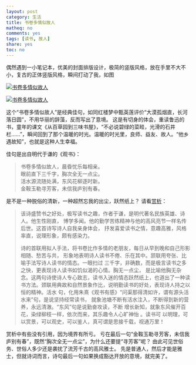 ```yaml
---
layout: post
category: 生活
title: 书卷多情似故人
matheq: no
comments: yes
tags: [读书, 故人]
share: yes
toc: no
---
```


偶然遇到一小笔记本，优美的封面排版设计，极简的竖版风格，放在手里不大不小，复古的正体竖版风格，瞬间打动了我，如图

<a class="fancybox" rel="gallery1" href="https://wx1.sinaimg.cn/large/61dccbaaly1g9i92vg1xbj22c0340u0x.jpg" title="书卷多情似故人"><img src="https://wx1.sinaimg.cn/large/61dccbaaly1g9i92vg1xbj22c0340u0x.jpg" alt="书卷多情似故人" /></a>

<a class="fancybox" rel="gallery1" href="https://wx4.sinaimg.cn/large/61dccbaaly1g9i92pwp8rj22c0340hdt.jpg" title="书卷多情似故人"><img src="https://wx4.sinaimg.cn/large/61dccbaaly1g9i92pwp8rj22c0340hdt.jpg" alt="书卷多情似故人" /></a>

这个“书卷多情似故人”是经典佳句，如同红楼梦中甄英莲评价“大漠孤烟直，长河落日圆”，不用华丽的辞藻，反而写出了意境。
这是有切身的体会，重读鲁迅的书，童年的课文《从百草园到三味书屋》，“不必说碧绿的菜畦，光滑的石井栏……”，瞬间回到了那个温暖的时光。温暖的时光里，良师、益友、故人。“他乡遇故知”，也就是这种人生幸福。

佳句是出自明代于谦的《观书》：

> 书卷多情似故人，晨昏忧乐每相亲。  
> 眼前直下三千字，胸次全无一点尘。  
> 活水源流随处满，东风花柳逐时新。  
> 金鞍玉勒寻芳客，未信我庐别有春。 

是不是一种脱俗的清新，一种超然忘我的出尘，跃然纸上？
请看[赏析](https://so.gushiwen.org/mingju/juv_4269032e5a6e.aspx)：

> 该诗盛赞书之好处，极写读书之趣，作者于谦，是明代著名民族英雄、诗人。他生性刚直，
> 博学多闻。他的勤学苦练精神与他的高风亮节一样名传后世。这首诗写诗人自我亲身体会，
> 抒发喜爱读书之情，意趣高雅，风格率直，说理形象，颇有感染力。
> 
> 诗的首联用拟人手法，将书卷比作多情的老朋友，每日从早到晚和自己形影相随、愁苦与共，
> 形象地表明诗人读书不倦、乐在其中。颔联用夸张、比喻手法写诗人读书的情态。一眼扫过
> 三千字，非确数，而是极言读书之多之快，更表现诗人读书如饥似渴的心情。胸无一点尘，
> 是比喻他胸无杂念。这两句诗使诗人专心致志，读书入迷的情态跃然纸上，也道出了一种读
> 书方法。颈联用典故和自然景象作比，说明勤读书的好处，表现诗人持之以恒的精神。活水
> 句，化用朱熹《观书有感》“问渠那得清如许，谓有源头活水来”句，是说坚持经常读书，
> 就象池塘不断有活水注入，不断得到新的营养，永远清澈。“东风”句是说勤奋攻读，不断
> 增长新知，就象东风催开百花，染绿柳枝一样，依次而来，其乐趣令人心旷神怡 。读书可
> 以明理，可以赏景，可以观史，可以鉴人，真可谓是思接千载，视通万里！

赏析中有些没有引用，因为境界有所亏。
亏在最后一句“金鞍玉勒寻芳客，未信我庐别有春”，既然“胸次全无一点尘”，为什么还要提“寻芳客”呢？
由此可见世俗务、世俗人多少还是袭扰了流芳千古的高风雅士。
先是普通人，然后才能是雅士，但就诗词而言，诗句最后一句如果换成豁达开放的意境，就完美了。
